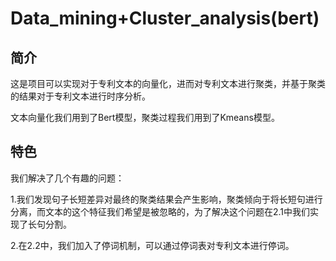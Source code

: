  # Data_mining+Cluster_analysis(bert)
 ## 简介
 这是项目可以实现对于专利文本的向量化，进而对专利文本进行聚类，并基于聚类的结果对于专利文本进行时序分析。
 
 文本向量化我们用到了Bert模型，聚类过程我们用到了Kmeans模型。
 
 ## 特色
 我们解决了几个有趣的问题：
 
 1.我们发现句子长短差异对最终的聚类结果会产生影响，聚类倾向于将长短句进行分离，而文本的这个特征我们希望是被忽略的，为了解决这个问题在2.1中我们实现了长句分割。
 
 2.在2.2中，我们加入了停词机制，可以通过停词表对专利文本进行停词。

